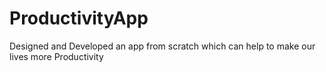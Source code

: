 # ProductivityApp
Designed and Developed an app from scratch which can help to make our lives more Productivity 
